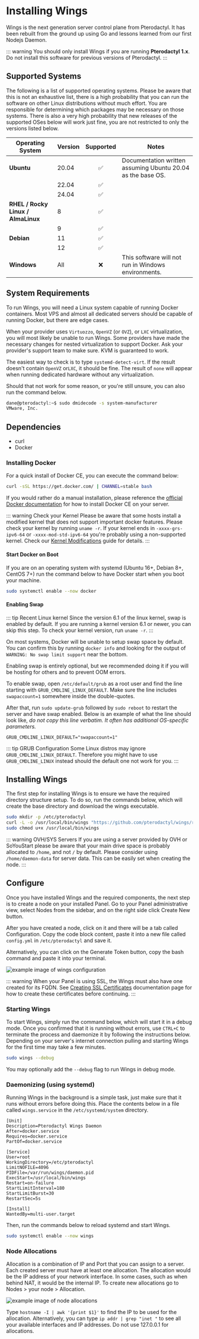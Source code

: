 # Installing Wings

Wings is the next generation server control plane from Pterodactyl. It has been rebuilt from the
ground up using Go and lessons learned from our first Nodejs Daemon.

::: warning
You should only install Wings if you are running **Pterodactyl 1.x**. Do not install this software
for previous versions of Pterodactyl.
:::

## Supported Systems

The following is a list of supported operating systems. Please be aware that this is not an exhaustive list,
there is a high probability that you can run the software on other Linux distributions without much effort.
You are responsible for determining which packages may be necessary on those systems. There is also a very
high probability that new releases of the supported OSes below will work just fine, you are not restricted to
only the versions listed below.

| Operating System                   | Version |     Supported      | Notes                                                       |
| ---------------------------------- | ------- | :----------------: | ----------------------------------------------------------- |
| **Ubuntu**                         | 20.04   | :white_check_mark: | Documentation written assuming Ubuntu 20.04 as the base OS. |
|                                    | 22.04   | :white_check_mark: |                                                             |
|                                    | 24.04   | :white_check_mark: |                                                             |
| **RHEL / Rocky Linux / AlmaLinux** | 8       | :white_check_mark: |                                                             |
|                                    | 9       | :white_check_mark: |                                                             |
| **Debian**                         | 11      | :white_check_mark: |                                                             |
|                                    | 12      | :white_check_mark: |                                                             |
| **Windows**                        | All     |        :x:         | This software will not run in Windows environments.         |

## System Requirements

To run Wings, you will need a Linux system capable of running Docker containers. Most VPS and almost all
dedicated servers should be capable of running Docker, but there are edge cases.

When your provider uses `Virtuozzo`, `OpenVZ` (or `OVZ`), or `LXC` virtualization, you will most likely be unable to
run Wings. Some providers have made the necessary changes for nested virtualization to support Docker. Ask your provider's support team to make sure. KVM is guaranteed to work.

The easiest way to check is to type `systemd-detect-virt`.
If the result doesn't contain `OpenVZ` or`LXC`, it should be fine. The result of `none` will appear when running dedicated hardware without any virtualization.

Should that not work for some reason, or you're still unsure, you can also run the command below.

```bash
dane@pterodactyl:~$ sudo dmidecode -s system-manufacturer
VMware, Inc.
```

## Dependencies

- curl
- Docker

### Installing Docker

For a quick install of Docker CE, you can execute the command below:

```bash
curl -sSL https://get.docker.com/ | CHANNEL=stable bash
```

If you would rather do a manual installation, please reference the [official Docker documentation](https://docs.docker.com/engine/install/) for how to install Docker CE on your server.

::: warning Check your Kernel
Please be aware that some hosts install a modified kernel that does not support important docker features. Please
check your kernel by running `uname -r`. If your kernel ends in `-xxxx-grs-ipv6-64` or `-xxxx-mod-std-ipv6-64` you're
probably using a non-supported kernel. Check our [Kernel Modifications](../../../daemon/0.6/kernel_modifications.md) guide for details.
:::

#### Start Docker on Boot

If you are on an operating system with systemd (Ubuntu 16+, Debian 8+, CentOS 7+) run the command below to have Docker start when you boot your machine.

```bash
sudo systemctl enable --now docker
```

#### Enabling Swap
::: tip Recent Linux kernel
Since the version 6.1 of the linux kernel, swap is enabled by default. If you are running a kernel version 6.1 or newer, you can skip this step. To check your kernel version, run `uname -r`.
:::

On most systems, Docker will be unable to setup swap space by default. You can confirm this by running `docker info` and looking for the output of `WARNING: No swap limit support` near the bottom.

Enabling swap is entirely optional, but we recommended doing it if you will be hosting for others and to prevent OOM errors.

To enable swap, open `/etc/default/grub` as a root user and find the line starting with `GRUB_CMDLINE_LINUX_DEFAULT`. Make
sure the line includes `swapaccount=1` somewhere inside the double-quotes.

After that, run `sudo update-grub` followed by `sudo reboot` to restart the server and have swap enabled.
Below is an example of what the line should look like, _do not copy this line verbatim. It often has additional OS-specific parameters._

```text
GRUB_CMDLINE_LINUX_DEFAULT="swapaccount=1"
```

::: tip GRUB Configuration
Some Linux distros may ignore `GRUB_CMDLINE_LINUX_DEFAULT`. Therefore you might have to use `GRUB_CMDLINE_LINUX` instead should the default one not work for you.
:::

## Installing Wings

The first step for installing Wings is to ensure we have the required directory structure setup. To do so,
run the commands below, which will create the base directory and download the wings executable.

```bash
sudo mkdir -p /etc/pterodactyl
curl -L -o /usr/local/bin/wings "https://github.com/pterodactyl/wings/releases/latest/download/wings_linux_$([[ "$(uname -m)" == "x86_64" ]] && echo "amd64" || echo "arm64")"
sudo chmod u+x /usr/local/bin/wings
```

::: warning OVH/SYS Servers
If you are using a server provided by OVH or SoYouStart please be aware that your main drive space is probably allocated to
`/home`, and not `/` by default. Please consider using `/home/daemon-data` for server data. This can be easily
set when creating the node.
:::

## Configure

Once you have installed Wings and the required components, the next step is to create a node on your installed Panel. Go to your Panel administrative view, select Nodes from the sidebar, and on the right side click Create New button.

After you have created a node, click on it and there will be a tab called Configuration. Copy the code block content, paste it into a new file called `config.yml` in `/etc/pterodactyl` and save it.

Alternatively, you can click on the Generate Token button, copy the bash command and paste it into your terminal.

![example image of wings configuration](./../../.vuepress/public/wings_configuration_example.png)

::: warning
When your Panel is using SSL, the Wings must also have one created for its FQDN. See [Creating SSL Certificates](/tutorials/creating_ssl_certificates.html) documentation page for how to create these certificates before continuing.
:::

### Starting Wings

To start Wings, simply run the command below, which will start it in a debug mode. Once you confirmed that it is running without errors, use `CTRL+C` to terminate the process and daemonize it by following the instructions below. Depending on your server's internet connection pulling and starting Wings for the first time may take a few minutes.

```bash
sudo wings --debug
```

You may optionally add the `--debug` flag to run Wings in debug mode.

### Daemonizing (using systemd)

Running Wings in the background is a simple task, just make sure that it runs without errors before doing
this. Place the contents below in a file called `wings.service` in the `/etc/systemd/system` directory.

```text
[Unit]
Description=Pterodactyl Wings Daemon
After=docker.service
Requires=docker.service
PartOf=docker.service

[Service]
User=root
WorkingDirectory=/etc/pterodactyl
LimitNOFILE=4096
PIDFile=/var/run/wings/daemon.pid
ExecStart=/usr/local/bin/wings
Restart=on-failure
StartLimitInterval=180
StartLimitBurst=30
RestartSec=5s

[Install]
WantedBy=multi-user.target
```

Then, run the commands below to reload systemd and start Wings.

```bash
sudo systemctl enable --now wings
```

### Node Allocations

Allocation is a combination of IP and Port that you can assign to a server. Each created server must have at least one allocation. The allocation would be the IP address of your network interface. In some cases, such as when behind NAT, it would be the internal IP. To create new allocations go to Nodes > your node > Allocation.

![example image of node allocations](../../.vuepress/public/node_allocations.png)

Type `hostname -I | awk '{print $1}'` to find the IP to be used for the allocation. Alternatively, you can type `ip addr | grep "inet "` to see all your available interfaces and IP addresses. Do not use 127.0.0.1 for allocations.
